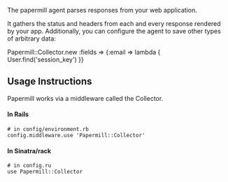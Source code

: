 
The papermill agent parses responses from your web application.

It gathers the status and headers from each and every response rendered by 
your app. Additionally, you can configure the agent to save other types
of arbitrary data:

Papermill::Collector.new :fields => {:email => lambda { User.find('session_key') }}

## Usage Instructions

Papermill works via a middleware called the Collector. 

#### In Rails
    # in config/environment.rb
    config.middleware.use 'Papermill::Collector'

#### In Sinatra/rack
    # in config.ru
    use Papermill::Collector
